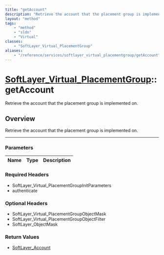 ```yaml
---
title: "getAccount"
description: "Retrieve the account that the placement group is implemented on."
layout: "method"
tags:
    - "method"
    - "sldn"
    - "Virtual"
classes:
    - "SoftLayer_Virtual_PlacementGroup"
aliases:
    - "/reference/services/softlayer_virtual_placementgroup/getAccount"
---
```

# [SoftLayer_Virtual_PlacementGroup](/reference/services/SoftLayer_Virtual_PlacementGroup)::getAccount

Retrieve the account that the placement group is implemented on.


## Overview 
Retrieve the account that the placement group is implemented on.

-----

### Parameters 
|Name | Type | Description |
| --- | --- | --- |


### Required Headers
* SoftLayer_Virtual_PlacementGroupInitParameters
* authenticate


### Optional Headers
* SoftLayer_Virtual_PlacementGroupObjectMask
* SoftLayer_Virtual_PlacementGroupObjectFilter
* SoftLayer_ObjectMask

### Return Values
* <a href='/reference/datatypes/SoftLayer_Account'>SoftLayer_Account </a>




